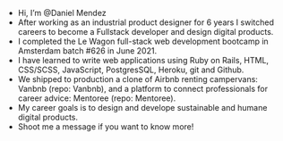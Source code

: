- Hi, I’m @Daniel Mendez
- After working as an industrial product designer for 6 years I switched careers to become a Fullstack developer and design digital products.
- I completed the Le Wagon full-stack web development bootcamp in Amsterdam batch #626 in June 2021.
- I have learned to write web applications using Ruby on Rails, HTML, CSS/SCSS, JavaScript, PostgresSQL, Heroku, git and Github.
- We shipped to production a clone of Airbnb renting campervans: Vanbnb (repo: Vanbnb), and a platform to connect professionals for career advice: Mentoree (repo: Mentoree). 
- My career goals is to design and develope sustainable and humane digital products.
- Shoot me a message if you want to know more! 


